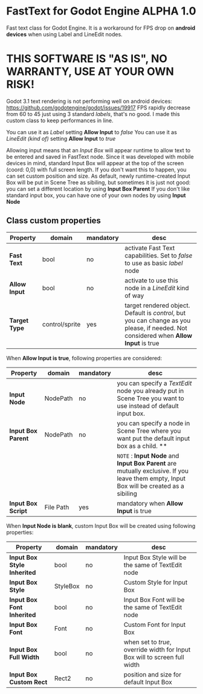 # FastText for Godot Engine ALPHA 1.0
Fast text class for Godot Engine. It is a workaround for FPS drop on **android devices** when using Label and LineEdit nodes.

# THIS SOFTWARE IS "AS IS", NO WARRANTY, USE AT YOUR OWN RISK!

Godot 3.1 text rendering is not performing well on android devices: https://github.com/godotengine/godot/issues/19917
FPS rapidly decrease from 60 to 45 just using 3 standard *labels*, that's no good.
I made this custom class to keep performances in line.

You can use it as *Label*  setting **Allow Input** to *false*
You can use it as *LineEdit (kind of)*  setting **Allow Input** to *true*

Allowing input means that an *Input Box* will appear runtime to allow text to be entered and saved in FastText node.
Since it was developed with mobile devices in mind, standard Input Box will appear at the top of the screen (coord: 0,0) with full screen length. If you don't want this to happen, you can set custom position and size.
As default, newly runtime-created Input Box will be put in Scene Tree as sibiling, but sometimes it is just not good: you can set a different location by using  **Input Box Parent**
If you don't like standard input box, you can have one of your own nodes by using **Input Node**


## Class custom properties

|  Property  |domain|mandatory|desc|
|--|--|--|--|
| **Fast Text**  | bool | no| activate Fast Text capabilities. Set to *false* to use as basic *label* node |
| **Allow Input** | bool | no | activate to use this node in a *LineEdit* kind of way |
| **Target Type** | control/sprite| yes | target rendered object. Default is *control*, but you can change as you please, if needed. Not considered when **Allow Input** is true |


When **Allow Input is true**, following properties are considered:


|  Property  |domain|mandatory|desc|
|--|--|--|--|
| **Input Node**  | NodePath | no |  you can specify a *TextEdit* node you already put in Scene Tree you want to use instead of default input box. |
| **Input Box Parent** | NodePath | no | you can specify a node in Scene Tree where you want put the default input box as a child. **  |
|  | | |`NOTE` : </font> **Input Node** and **Input Box Parent** are mutually exclusive. If you leave them empty, Input Box will be created as a sibiling |
| **Input Box Script** | File Path | yes | mandatory when **Allow Input** is true |


When **Input Node is blank**, custom Input Box will be created using following properties:


|  Property  |domain|mandatory|desc|
|--|--|--|--|
| **Input Box Style Inherited** | bool | no | Input Box Style will be the same of TextEdit node |
| **Input Box Style**  | StyleBox| no | Custom Style for Input Box|
| **Input Box Font Inherited** | bool | no | Input Box Font will be the same of TextEdit node |
| **Input Box Font**  | Font | no | Custom Font for Input Box|
| **Input Box Full Width**  | bool| no | when set to *true*, override width for Input Box will to screen full width |
| **Input Box Custom Rect** | Rect2 | no | position and size for default Input Box |





